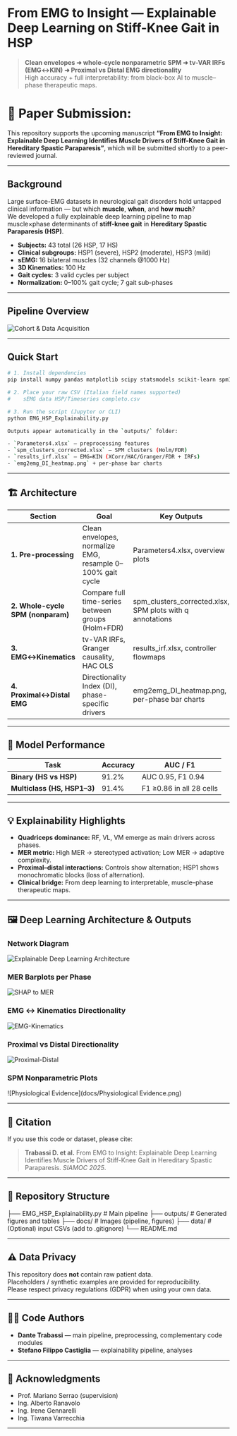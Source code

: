 # From EMG to Insight — Explainable Deep Learning on Stiff-Knee Gait in HSP

> **Clean envelopes ➜ whole-cycle nonparametric SPM ➜ tv-VAR IRFs (EMG↔KIN) ➜ Proximal vs Distal EMG directionality**  
> High accuracy + full interpretability: from black-box AI to muscle–phase therapeutic maps.


# **📄 Paper Submission:**  
This repository supports the upcoming manuscript **“From EMG to Insight: Explainable Deep Learning Identifies Muscle Drivers of Stiff-Knee Gait in Hereditary Spastic Paraparesis”**, which will be submitted shortly to a peer-reviewed journal.


---
##  Background

Large surface-EMG datasets in neurological gait disorders hold untapped clinical information — but which **muscle**, **when**, and **how much**?  
We developed a fully explainable deep learning pipeline to map muscle×phase determinants of **stiff-knee gait** in **Hereditary Spastic Paraparesis (HSP)**.

- **Subjects:** 43 total (26 HSP, 17 HS)  
- **Clinical subgroups:** HSP1 (severe), HSP2 (moderate), HSP3 (mild)  
- **sEMG:** 16 bilateral muscles (32 channels @1000 Hz)  
- **3D Kinematics:** 100 Hz  
- **Gait cycles:** 3 valid cycles per subject  
- **Normalization:** 0–100% gait cycle; 7 gait sub-phases  

---
## Pipeline Overview

![Cohort & Data Acquisition](docs/Cohort.png)

---
##  Quick Start

```bash
# 1. Install dependencies
pip install numpy pandas matplotlib scipy statsmodels scikit-learn spm1d joblib openpyxl xlsxwriter

# 2. Place your raw CSV (Italian field names supported)
#    sEMG data HSP/Timeseries completo.csv

# 3. Run the script (Jupyter or CLI)
python EMG_HSP_Explainability.py

Outputs appear automatically in the `outputs/` folder:

- `Parameters4.xlsx` — preprocessing features  
- `spm_clusters_corrected.xlsx` — SPM clusters (Holm/FDR)  
- `results_irf.xlsx` — EMG↔KIN (XCorr/HAC/Granger/FDR + IRFs)  
- `emg2emg_DI_heatmap.png` + per-phase bar charts
```

---

## 🏗️ Architecture

| Section | Goal | Key Outputs |
|---------|------|-------------|
| **1. Pre-processing** | Clean envelopes, normalize EMG, resample 0–100% gait cycle | Parameters4.xlsx, overview plots |
| **2. Whole-cycle SPM (nonparam)** | Compare full time-series between groups (Holm+FDR) | spm_clusters_corrected.xlsx, SPM plots with q annotations |
| **3. EMG↔Kinematics** | tv-VAR IRFs, Granger causality, HAC OLS | results_irf.xlsx, controller flowmaps |
| **4. Proximal↔Distal EMG** | Directionality Index (DI), phase-specific drivers | emg2emg_DI_heatmap.png, per-phase bar charts |

---

## 🎯 Model Performance

| Task | Accuracy | AUC / F1 |
|------|----------|----------|
| **Binary (HS vs HSP)** | 91.2% | AUC 0.95, F1 0.94 |
| **Multiclass (HS, HSP1–3)** | 91.4% | F1 ≥0.86 in all 28 cells |

---

## 💡 Explainability Highlights

- **Quadriceps dominance:** RF, VL, VM emerge as main drivers across phases.  
- **MER metric:** High MER → stereotyped activation; Low MER → adaptive complexity.  
- **Proximal–distal interactions:** Controls show alternation; HSP1 shows monochromatic blocks (loss of alternation).  
- **Clinical bridge:** From deep learning to interpretable, muscle–phase therapeutic maps.

---

## 🖼 Deep Learning Architecture & Outputs

### Network Diagram
![Explainable Deep Learning Architecture](docs/xDLarchitecture.png)

### MER Barplots per Phase
![SHAP to MER](docs/ShaptoMer.png)

### EMG ↔ Kinematics Directionality
![EMG-Kinematics](docs/BDAC81A6-4C5A-4482-BDF5-9AE0AB0A0A94.png)

### Proximal vs Distal Directionality
![Proximal-Distal](docs/7ABAF72A-CAB2-47F4-8F30-171B67A36CBF.png)

### SPM Nonparametric Plots
![Physiological Evidence](docs/Physiological Evidence.png)

---

## 📜 Citation

If you use this code or dataset, please cite:

> **Trabassi D. et al.** From EMG to Insight: Explainable Deep Learning Identifies Muscle Drivers of Stiff-Knee Gait in Hereditary Spastic Paraparesis. *SIAMOC 2025*.

---

## 🧩 Repository Structure
├── EMG_HSP_Explainability.py    # Main pipeline
├── outputs/                     # Generated figures and tables
├── docs/                        # Images (pipeline, figures)
├── data/                        # (Optional) input CSVs (add to .gitignore)
└── README.md

---

## ⚠️ Data Privacy

This repository does **not** contain raw patient data.  
Placeholders / synthetic examples are provided for reproducibility.  
Please respect privacy regulations (GDPR) when using your own data.

---

## 👨‍💻 Code Authors

- **Dante Trabassi** — main pipeline, preprocessing, complementary code modules
- **Stefano Filippo Castiglia** — explainability pipeline, analyses  

---

## 🙌 Acknowledgments

- Prof. Mariano Serrao (supervision)  
- Ing. Alberto Ranavolo
- Ing. Irene Gennarelli   
- Ing. Tiwana Varrecchia  
---
